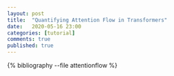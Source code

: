 ```yaml
---
layout: post
title:  "Quantifying Attention Flow in Transformers"
date:   2020-05-16 23:00
categories: [tutorial]
comments: true
published: true
---
```


{% bibliography --file attentionflow %}
